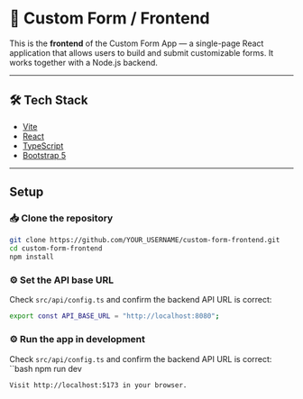# 🧩 Custom Form / Frontend

This is the **frontend** of the Custom Form App — a single-page React application that allows users to build and submit customizable forms. It works together with a Node.js backend.

---

## 🛠 Tech Stack

- [Vite](https://vitejs.dev/)
- [React](https://reactjs.org/)
- [TypeScript](https://www.typescriptlang.org/)
- [Bootstrap 5](https://getbootstrap.com/)

---

## Setup

### 📥 Clone the repository

```bash
git clone https://github.com/YOUR_USERNAME/custom-form-frontend.git
cd custom-form-frontend
npm install
```

### ⚙️ Set the API base URL
Check `src/api/config.ts` and confirm the backend API URL is correct:
```bash
export const API_BASE_URL = "http://localhost:8080";
```

### ⚙️ Run the app in development
Check `src/api/config.ts` and confirm the backend API URL is correct:
``bash
npm run dev
```
Visit http://localhost:5173 in your browser.